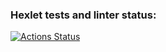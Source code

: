 ### Hexlet tests and linter status:
[![Actions Status](https://github.com/y-brs/frontend-project-11/actions/workflows/hexlet-check.yml/badge.svg)](https://github.com/y-brs/frontend-project-11/actions)